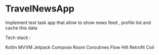 # TravelNewsApp

Implement test task app that allow to show news feed , profile list and cache this data 

Tech stack :

Kotlin 
MVVM 
Jetpack Compose 
Room 
Coroutines
Flow 
Hilt 
Retrofit 
Coil
